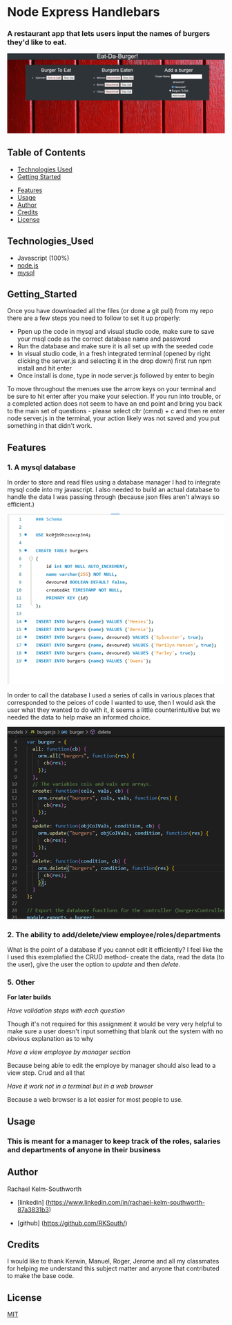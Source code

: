 # Node Express Handlebars

###  A restaurant app that lets users input the names of burgers they'd like to eat.


![Employee-Tracker](Assets/finishedproduct.png)

## Table of Contents
* [Technologies Used](#Technologies_Used)
* [Getting Started](#Getting_Started)
<!-- * [Deployed Site](#Deployed) -->
* [Features](#Features)
* [Usage](#Usage)
* [Author](#Author)
* [Credits](#Credits)
* [License](#License)

## Technologies_Used
* Javascript (100%) 
* [node.js](https://www.npmjs.com/)
* [mysql](https://www.mysqltutorial.org/)

## Getting_Started

Once you have downloaded all the files (or done a git pull) from my repo there are a few steps you need to follow to set it up properly:
* Ppen up the code in mysql and visual studio code, make sure to save your msql code as the correct database name and password
* Run the database and make sure it is all set up with the seeded code
* In visual studio code, in a fresh integrated terminal (opened by right clicking the server.js and selecting it in the drop down) first run npm install and hit enter
* Once install is done, type in node server.js followed by enter to begin

To move throughout the menues use the arrow keys on your terminal and be sure to hit enter after you make your selection. If you run into trouble, or a completed action does not seem to have an end point and bring you back to the main set of questions - please select cltr (cmnd) + c and then re enter node server.js in the terminal, your action likely was not saved and you put something in that didn't work.

<!-- * Javascript (100%) 
* [node.js](https://www.npmjs.com/)
* [mysql](https://www.mysqltutorial.org/) -->
<!-- ## Deployed Site
[Employee-Tracker](https://warm-caverns-86071.herokuapp.com/) -->

## Features 


### __1. A mysql database__

In order to store and read files using a database manager I had to integrate mysql code into my javascript.  I also needed to build an actual database to handle the data I was passing through (because json files aren't always so efficient.) 

![mysql-database](Assets/codesnippet01.png)

In order to call the database I used a series of calls in various places that corresponded to the peices of code I wanted to use, then I would ask the user what they wanted to do with it, it seems a little counterintuitive but we needed the data to help make an informed choice.

![database-calls](Assets/codesnippet02.png)
### __2. The ability to add/delete/view employee/roles/departments__

What is the point of a database if you cannot edit it efficiently? I feel like the I used this exemplafied the CRUD method- create the data, read the data (to the user), give the user the option to _update_ and then _delete_.

### __5. Other__

 __For later builds__

_Have validation steps with each question_

Though it's not required for this assignment it would be very very helpful to make sure a user doesn't input something that blank out the system with no obvious explanation as to why

_Have a view employee by manager section_

Because being able to edit the employe by manager should also lead to a view step. Crud and all that

_Have it work not in a terminal but in a web browser_

Because a web browser is a lot easier for most people to use.

  
## Usage
### This is meant for a manager to keep track of the roles, salaries and departments of anyone in their business 

## Author 
Rachael Kelm-Southworth

* [linkedin] (https://www.linkedin.com/in/rachael-kelm-southworth-87a3831b3) 

* [github] (https://github.com/RKSouth/)

 ## Credits

I would like to thank Kerwin, Manuel, Roger, Jerome and all my classmates for helping me understand this subject matter and anyone that contributed to make the base code.

## License
[MIT](https://choosealicense.com/licenses/mit/)




